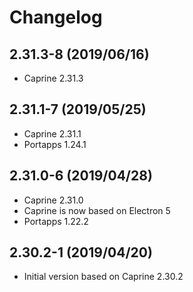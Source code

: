 # Changelog

## 2.31.3-8 (2019/06/16)

* Caprine 2.31.3

## 2.31.1-7 (2019/05/25)

* Caprine 2.31.1
* Portapps 1.24.1

## 2.31.0-6 (2019/04/28)

* Caprine 2.31.0
* Caprine is now based on Electron 5
* Portapps 1.22.2

## 2.30.2-1 (2019/04/20)

* Initial version based on Caprine 2.30.2
